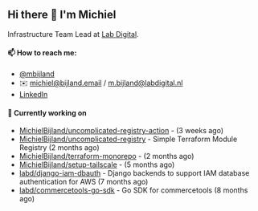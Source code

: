 ## Hi there 👋 I'm Michiel

Infrastructure Team Lead at [Lab Digital](https://www.labdigital.nl).

#### 📫 How to reach me:

- [@mbijland](https://twitter.com/mbijland)
- ✉️ michiel@bijland.email / m.bijland@labdigital.nl
- [LinkedIn](https://www.linkedin.com/in/michielbijland/)

#### 👷 Currently working on


- [MichielBijland/uncomplicated-registry-action](https://github.com/MichielBijland/uncomplicated-registry-action) -  (3 weeks ago)
- [MichielBijland/uncomplicated-registry](https://github.com/MichielBijland/uncomplicated-registry) - Simple Terraform Module Registry  (2 months ago)
- [MichielBijland/terraform-monorepo](https://github.com/MichielBijland/terraform-monorepo) -  (2 months ago)
- [MichielBijland/setup-tailscale](https://github.com/MichielBijland/setup-tailscale) -  (5 months ago)
- [labd/django-iam-dbauth](https://github.com/labd/django-iam-dbauth) - Django backends to support IAM database authentication for AWS (7 months ago)
- [labd/commercetools-go-sdk](https://github.com/labd/commercetools-go-sdk) - Go SDK for commercetools (8 months ago)
